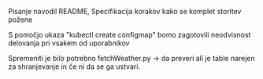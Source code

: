 Pisanje navodil README,
Specifikacija korakov kako se komplet storitev požene

S pomočjo ukaza "kubectl create configmap" bomo zagotovili neodvisnost delovanja pri vsakem od uporabnikov

Spremeniti je bilo potrebno fetchWeather.py -> da preveri ali je table narejen za shranjevanje in če ni da se ga ustvari. 
